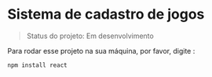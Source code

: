 # Sistema de cadastro de jogos

> Status do projeto: Em desenvolvimento

Para rodar esse projeto na sua máquina, por favor, digite : 

```
npm install react
```
